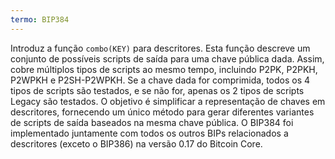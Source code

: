 ```yaml
---
termo: BIP384
---
```


Introduz a função `combo(KEY)` para descritores. Esta função descreve um conjunto de possíveis scripts de saída para uma chave pública dada. Assim, cobre múltiplos tipos de scripts ao mesmo tempo, incluindo P2PK, P2PKH, P2WPKH e P2SH-P2WPKH. Se a chave dada for comprimida, todos os 4 tipos de scripts são testados, e se não for, apenas os 2 tipos de scripts Legacy são testados. O objetivo é simplificar a representação de chaves em descritores, fornecendo um único método para gerar diferentes variantes de scripts de saída baseados na mesma chave pública. O BIP384 foi implementado juntamente com todos os outros BIPs relacionados a descritores (exceto o BIP386) na versão 0.17 do Bitcoin Core.